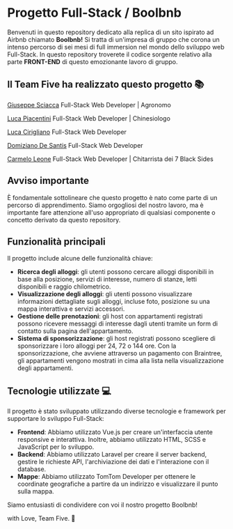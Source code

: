 # Progetto Full-Stack / Boolbnb

Benvenuti in questo repository dedicato alla replica di un sito ispirato ad Airbnb chiamato **Boolbnb!** Si tratta di un'impresa di gruppo che corona un intenso percorso di sei mesi di full immersion nel mondo dello sviluppo web Full-Stack. In questo repository troverete il codice sorgente relativo alla parte **FRONT-END** di questo emozionante lavoro di gruppo.

## Il Team Five ha realizzato questo progetto 📚

[Giuseppe Sciacca](https://github.com/giuseppesciacca)
Full-Stack Web Developer | Agronomo

[Luca Piacentini](https://github.com/LookasWasTaken)
Full-Stack Web Developer | Chinesiologo

[Luca Cirigliano](https://github.com/L-cir94)
Full-Stack Web Developer

[Domiziano De Santis](https://github.com/DeSantisDomiziano)
Full-Stack Web Developer

[Carmelo Leone](https://github.com/LeoneCarmelo)
Full-Stack Web Developer | Chitarrista dei 7 Black Sides

## Avviso importante

È fondamentale sottolineare che questo progetto è nato come parte di un percorso di apprendimento. Siamo orgogliosi del nostro lavoro, ma è importante fare attenzione all'uso appropriato di qualsiasi componente o concetto derivato da questo repository.

## Funzionalità principali

Il progetto include alcune delle funzionalità chiave:

-   **Ricerca degli alloggi**: gli utenti possono cercare alloggi disponibili in base alla posizione, servizi di interesse, numero di stanze, letti disponibili e raggio chilometrico.
-   **Visualizzazione degli alloggi**: gli utenti possono visualizzare informazioni dettagliate sugli alloggi, incluse foto, posizione su una mappa interattiva e servizi accessori.
-   **Gestione delle prenotazioni**: gli host con appartamenti registrati possono ricevere messaggi di interesse dagli utenti tramite un form di contatto sulla pagina dell'appartamento.
-   **Sistema di sponsorizzazione**: gli host registrati possono scegliere di sponsorizzare i loro alloggi per 24, 72 o 144 ore. Con la sponsorizzazione, che avviene attraverso un pagamento con Braintree, gli appartamenti vengono mostrati in cima alla lista nella visualizzazione degli appartamenti.

## Tecnologie utilizzate 💻

Il progetto è stato sviluppato utilizzando diverse tecnologie e framework per supportare lo sviluppo Full-Stack:

-   **Frontend**: Abbiamo utilizzato Vue.js per creare un'interfaccia utente responsive e interattiva. Inoltre, abbiamo utilizzato HTML, SCSS e JavaScript per lo sviluppo.
-   **Backend**: Abbiamo utilizzato Laravel per creare il server backend, gestire le richieste API, l'archiviazione dei dati e l'interazione con il database.
-   **Mappe**: Abbiamo utilizzato TomTom Developer per ottenere le coordinate geografiche a partire da un indirizzo e visualizzare il punto sulla mappa.

Siamo entusiasti di condividere con voi il nostro progetto Boolbnb!

with Love, Team Five. 🌱
